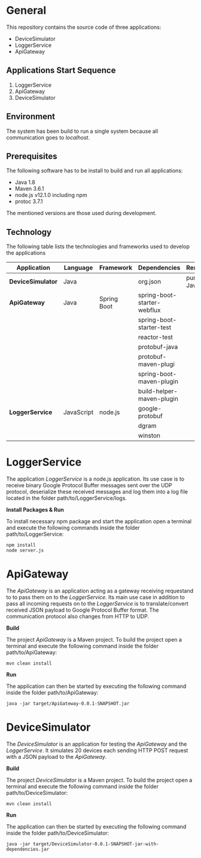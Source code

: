 # General

This repository contains the source code of three applications:

* DeviceSimulator
* LoggerService
* ApiGateway

## Applications Start Sequence

1. LoggerService
2. ApiGateway
3. DeviceSimulator 

## Environment

The system has been build to run a single system because all communication goes to _localhost_.

## Prerequisites

The following software has to be install to build and run all applications:
* Java 1.8
* Maven 3.6.1
* node.js v12.1.0 including npm
* protoc 3.7.1

The mentioned versions are those used during development.

## Technology

The following table lists the technologies and frameworks used to develop the applications

|Application|Language|Framework|Dependencies|Remarks|
|---|---|---|---|---|
|**DeviceSimulator**|Java| |org.json|pure Java|
|**ApiGateway**|Java|Spring Boot|spring-boot-starter-webflux||
| | | |spring-boot-starter-test| |
| | | |reactor-test| |
| | | |protobuf-java| |
| | | |protobuf-maven-plugi| |
| | | |spring-boot-maven-plugin| |
| | | |build-helper-maven-plugin| |
|**LoggerService**|JavaScript|node.js|google-protobuf| |
| | | |dgram| |
| | | |winston| |
         

# LoggerService

The application _LoggerService_ is a node.js application. Its use case is to receive binary Google Protocol Buffer messages sent over the UDP protocol,
deserialize these received messages and log them into a log file located in the folder path/to/LoggerService/logs.

**Install Packages & Run**

To install necessary npm package and start the application open a terminal and execute the following commands inside the folder path/to/LoggerService:
```
npm install
node server.js
```
# ApiGateway

The _ApiGateway_ is an application acting as a gateway receiving requestand to to pass them on to the _LoggerService_. Its main use case in
addition to pass all incoming requests on to the _LoggerService_ is to translate/convert received JSON payload to Google Protocol Buffer format. The communication protocol
also changes from HTTP to UDP.

**Build**

The project _ApiGateway_ is a Maven project. To build the project open a terminal and execute the following command inside the folder path/to/ApiGateway:
```
mvn clean install
```
**Run**

The application can then be started by executing the following command inside the folder path/to/ApiGateway:
```
java -jar target/ApiGateway-0.0.1-SNAPSHOT.jar
```
# DeviceSimulator

The _DeviceSimulator_ is an application for testing the _ApiGateway_ and the _LoggerService_.
It simulates 20 devices each sending HTTP POST request with a JSON payload to the _ApiGateway_.

**Build**

The project _DeviceSimulator_ is a Maven project. To build the project open a terminal and execute the following command inside the folder path/to/DeviceSimulator:
```
mvn clean install
```

**Run**

The application can then be started by executing the following command inside the folder path/to/DeviceSimulator:
```
java -jar target/DeviceSimulator-0.0.1-SNAPSHOT-jar-with-dependencies.jar
```

